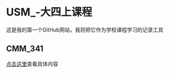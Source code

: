 # USM_-大四上课程
这是我的第一个GitHub网站，我将把它作为学校课程学习的记录工具

## CMM_341
[点击这里](https://github.com/Tan-sir-web/USM_-/blob/main/CMM_341.md)查看具体内容
